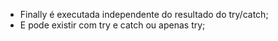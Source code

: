 * Finally é executada independente do resultado do try/catch;
* E pode existir com try e catch ou apenas try;
